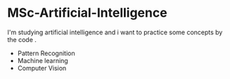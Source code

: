 # MSc-Artificial-Intelligence

I'm studying artificial intelligence and i want to practice some concepts by the code .

* Pattern Recognition
* Machine learning
* Computer Vision
